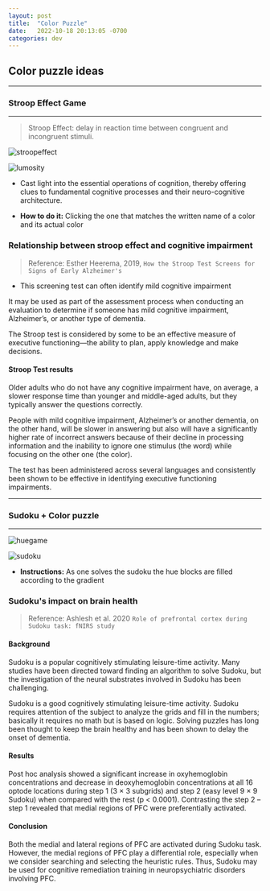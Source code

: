 ```yaml
---
layout: post
title:  "Color Puzzle"
date:   2022-10-18 20:13:05 -0700
categories: dev
---
```


## Color puzzle ideas

---

### Stroop Effect Game

---

>Stroop Effect: delay in reaction time between congruent and incongruent stimuli.

![stroopeffect](https://i.insider.com/5d3762ee36e03c314d1f5255?width=1000&format=jpeg&auto=webp)

![lumosity](https://help.lumosity.com/attachments/token/4lMeQqRVhVkg5DQQCxSdK5sYT/?name=Match_Blue.png)

- Cast light into the essential operations of cognition, thereby offering clues to fundamental cognitive processes and their neuro-cognitive architecture.

- **How to do it:** Clicking the one that matches the written name of a color and its actual color

### Relationship between stroop effect and cognitive impairment

>Reference: Esther Heerema, 2019, `How the Stroop Test Screens for Signs of Early Alzheimer's`

- This screening test can often identify mild cognitive impairment

It may be used as part of the assessment process when conducting an evaluation to determine if someone has mild cognitive impairment, Alzheimer’s, or another type of dementia.

The Stroop test is considered by some to be an effective measure of executive functioning—the ability to plan, apply knowledge and make decisions.

#### Stroop Test results

Older adults who do not have any cognitive impairment have, on average, a slower response time than younger and middle-aged adults, but they typically answer the questions correctly.

People with mild cognitive impairment, Alzheimer’s or another dementia, on the other hand, will be slower in answering but also will have a significantly higher rate of incorrect answers because of their decline in processing information and the inability to ignore one stimulus (the word) while focusing on the other one (the color).

The test has been administered across several languages and consistently been shown to be effective in identifying executive functioning impairments.

---

### Sudoku + Color puzzle

---
![huegame](https://play-lh.googleusercontent.com/Mxm1IyZgOrWmXq7xUKiD0VkF5acmy969cH9v3UGvTIJ77I6tch5913aMdPEPRPOUlRs=w526-h296-rw)

![sudoku](https://play-lh.googleusercontent.com/neafNCxh9k84eK_8kDDG5TGdH0M9lEqI67lMeLebkezFcOcbkY3m77IDSLo2Dj2gRbE=w526-h296-rw)

- **Instructions:** As one solves the sudoku the hue blocks are filled according to the gradient

### Sudoku's impact on brain health

>Reference: Ashlesh et al. 2020 `Role of prefrontal cortex during Sudoku task: fNIRS study`

#### Background

Sudoku is a popular cognitively stimulating leisure-time activity. Many studies have been directed toward finding an algorithm to solve Sudoku, but the investigation of the neural substrates involved in Sudoku has been challenging.

Sudoku is a good cognitively stimulating leisure-time activity. Sudoku requires attention of the subject to analyze the grids and fill in the numbers; basically it requires no math but is based on logic. Solving puzzles has long been thought to keep the brain healthy and has been shown to delay the onset of dementia.

#### Results

Post hoc analysis showed a significant increase in oxyhemoglobin concentrations and decrease in deoxyhemoglobin concentrations at all 16 optode locations during step 1 (3 × 3 subgrids) and step 2 (easy level 9 × 9 Sudoku) when compared with the rest (p < 0.0001). Contrasting the step 2 – step 1 revealed that medial regions of PFC were preferentially activated.

#### Conclusion

Both the medial and lateral regions of PFC are activated during Sudoku task. However, the medial regions of PFC play a differential role, especially when we consider searching and selecting the heuristic rules. Thus, Sudoku may be used for cognitive remediation training in neuropsychiatric disorders involving PFC.
